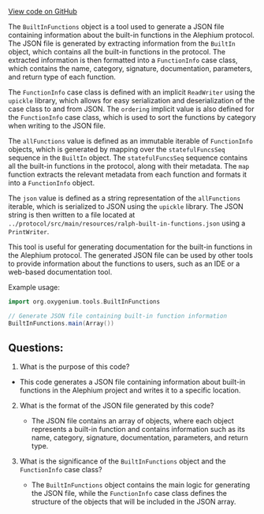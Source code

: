 [View code on GitHub](https://github.com/oxygenium/oxygenium/tools/src/main/scala/org/oxygenium/tools/BuiltInFunctions.scala)

The `BuiltInFunctions` object is a tool used to generate a JSON file containing information about the built-in functions in the Alephium protocol. The JSON file is generated by extracting information from the `BuiltIn` object, which contains all the built-in functions in the protocol. The extracted information is then formatted into a `FunctionInfo` case class, which contains the name, category, signature, documentation, parameters, and return type of each function. 

The `FunctionInfo` case class is defined with an implicit `ReadWriter` using the `upickle` library, which allows for easy serialization and deserialization of the case class to and from JSON. The `ordering` implicit value is also defined for the `FunctionInfo` case class, which is used to sort the functions by category when writing to the JSON file. 

The `allFunctions` value is defined as an immutable iterable of `FunctionInfo` objects, which is generated by mapping over the `statefulFuncsSeq` sequence in the `BuiltIn` object. The `statefulFuncsSeq` sequence contains all the built-in functions in the protocol, along with their metadata. The `map` function extracts the relevant metadata from each function and formats it into a `FunctionInfo` object. 

The `json` value is defined as a string representation of the `allFunctions` iterable, which is serialized to JSON using the `upickle` library. The JSON string is then written to a file located at `../protocol/src/main/resources/ralph-built-in-functions.json` using a `PrintWriter`. 

This tool is useful for generating documentation for the built-in functions in the Alephium protocol. The generated JSON file can be used by other tools to provide information about the functions to users, such as an IDE or a web-based documentation tool. 

Example usage:
```scala
import org.oxygenium.tools.BuiltInFunctions

// Generate JSON file containing built-in function information
BuiltInFunctions.main(Array())
```
## Questions: 
 1. What is the purpose of this code?
   - This code generates a JSON file containing information about built-in functions in the Alephium project and writes it to a specific location.

2. What is the format of the JSON file generated by this code?
   - The JSON file contains an array of objects, where each object represents a built-in function and contains information such as its name, category, signature, documentation, parameters, and return type.

3. What is the significance of the `BuiltInFunctions` object and the `FunctionInfo` case class?
   - The `BuiltInFunctions` object contains the main logic for generating the JSON file, while the `FunctionInfo` case class defines the structure of the objects that will be included in the JSON array.